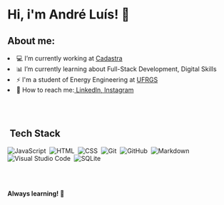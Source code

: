 **<h1>Hi, i'm André Luís! 👋</h1>**


**<h2>About me:</h2>**
<li>💻 I’m currently working at <a href="https://cadastra.com/en/">Cadastra</a></li>
<li>📊 I’m currently learning about Full-Stack Development, Digital Skills</li>
<li>⚡ I'm a student of Energy Engineering at <a href="http://www.ufrgs.br/ufrgs/inicial">UFRGS</a></li>
<li>📝 How to reach me:<a href="https://www.linkedin.com/in/andre-luis-stamm/"> Linkedln,</a><a href="https://www.instagram.com/andrestammm/"> Instagram</a></li>



<br><br>

**<h2>&nbsp;Tech Stack</h2>**

![JavaScript](https://img.shields.io/badge/-JavaScript-05122A?style=flat&logo=javascript)&nbsp;
![HTML](https://img.shields.io/badge/-HTML-05122A?style=flat&logo=HTML5)&nbsp;
![CSS](https://img.shields.io/badge/-CSS-05122A?style=flat&logo=CSS3&logoColor=1572B6)&nbsp;
![Git](https://img.shields.io/badge/-Git-05122A?style=flat&logo=git)&nbsp;
![GitHub](https://img.shields.io/badge/-GitHub-05122A?style=flat&logo=github)&nbsp;
![Markdown](https://img.shields.io/badge/-Markdown-05122A?style=flat&logo=markdown)&nbsp;
![Visual Studio Code](https://img.shields.io/badge/-Visual%20Studio%20Code-05122A?style=flat&logo=visual-studio-code&logoColor=007ACC)&nbsp;
![SQLite](https://img.shields.io/badge/-SQLite-05122A?style=flat&logo=sqlite)&nbsp;

<br><br>




**<p>Always learning! 🚀</p>**

